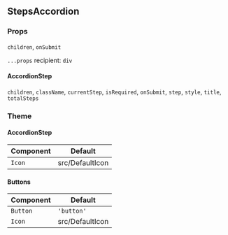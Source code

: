 
## StepsAccordion

### Props

`children`, `onSubmit`

`...props` recipient: `div`

#### AccordionStep

`children`,
`className`,
`currentStep`,
`isRequired`,
`onSubmit`,
`step`,
`style`,
`title`,
`totalSteps`

### Theme

#### AccordionStep

| Component | Default         |
| --------- | --------------- |
| `Icon`    | src/DefaultIcon |

#### Buttons

| Component | Default         |
| --------- | --------------- |
| `Button`  | `'button'`      |
| `Icon`    | src/DefaultIcon |
